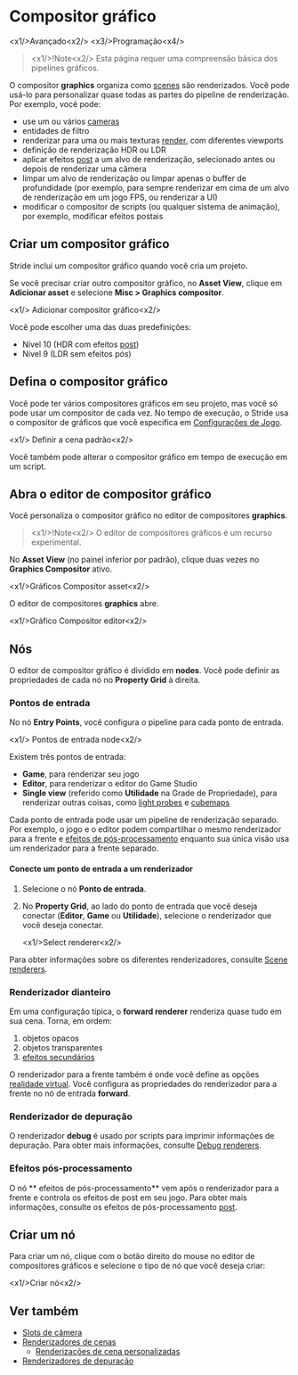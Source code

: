 # Compositor gráfico

<x1\/>Avançado<x2\/>
<x3\/>Programação<x4\/>

> <x1\/>!Note<x2\/>
> Esta página requer uma compreensão básica dos pipelines gráficos.

O compositor **graphics** organiza como [scenes](../../game-studio/scenes.md) são renderizados. Você pode usá-lo para personalizar quase todas as partes do pipeline de renderização. Por exemplo, você pode:

- use um ou vários [cameras](../cameras/index.md)
- entidades de filtro
- renderizar para uma ou mais texturas [render](render-textures.md), com diferentes viewports
- definição de renderização HDR ou LDR
- aplicar efeitos [post](../post-effects/index.md) a um alvo de renderização, selecionado antes ou depois de renderizar uma câmera
- limpar um alvo de renderização ou limpar apenas o buffer de profundidade (por exemplo, para sempre renderizar em cima de um alvo de renderização em um jogo FPS, ou renderizar a UI)
- modificar o compositor de scripts (ou qualquer sistema de animação), por exemplo, modificar efeitos postais

## Criar um compositor gráfico

Stride inclui um compositor gráfico quando você cria um projeto.

Se você precisar criar outro compositor gráfico, no **Asset View**, clique em **Adicionar asset** e selecione **Misc > Graphics compositor**.

<x1\/> Adicionar compositor gráfico<x2\/>

Você pode escolher uma das duas predefinições:

* Nível 10 (HDR com efeitos [post](../post-effects/index.md))
* Nível 9 (LDR sem efeitos pós)

## Defina o compositor gráfico

Você pode ter vários compositores gráficos em seu projeto, mas você só pode usar um compositor de cada vez. No tempo de execução, o Stride usa o compositor de gráficos que você especifica em [Configurações de Jogo](../../game-studio/game-settings.md).

<x1\/> Definir a cena padrão<x2\/>

Você também pode alterar o compositor gráfico em tempo de execução em um script.

## Abra o editor de compositor gráfico

Você personaliza o compositor gráfico no editor de compositores **graphics**.

> <x1\/>!Note<x2\/>
> O editor de compositores gráficos é um recurso experimental.

No **Asset View** (no painel inferior por padrão), clique duas vezes no **Graphics Compositor** ativo.

<x1\/>Gráficos Compositor asset<x2\/>

O editor de compositores **graphics** abre.

<x1\/>Gráfico Compositor editor<x2\/>

## Nós

O editor de compositor gráfico é dividido em **nodes**. Você pode definir as propriedades de cada nó no **Property Grid** à direita.

### Pontos de entrada

No nó **Entry Points**, você configura o pipeline para cada ponto de entrada.

<x1\/> Pontos de entrada node<x2\/>

Existem três pontos de entrada:

* **Game**, para renderizar seu jogo
* **Editor**, para renderizar o editor do Game Studio
* **Single view** (referido como **Utilidade** na Grade de Propriedade), para renderizar outras coisas, como [light probes](../lights-and-shadows/light-probes.md) e [cubemaps](../textures/skyboxes-and-backgrounds.md)

Cada ponto de entrada pode usar um pipeline de renderização separado. Por exemplo, o jogo e o editor podem compartilhar o mesmo renderizador para a frente e [ efeitos de pós-processamento](../post-effects/index.md) enquanto sua única visão usa um renderizador para a frente separado.

#### Conecte um ponto de entrada a um renderizador

1. Selecione o nó **Ponto de entrada**.

2. No **Property Grid**, ao lado do ponto de entrada que você deseja conectar (**Editor**, **Game** ou **Utilidade**), selecione o renderizador que você deseja conectar.

   <x1\/>Select renderer<x2\/>

Para obter informações sobre os diferentes renderizadores, consulte [Scene renderers](scene-renderers.md).

### Renderizador dianteiro

Em uma configuração típica, o **forward renderer** renderiza quase tudo em sua cena. Torna, em ordem:

1. objetos opacos
2. objetos transparentes
3. [efeitos secundários](../post-effects/index.md)

O renderizador para a frente também é onde você define as opções [ realidade virtual](../../virtual-reality/index.md). Você configura as propriedades do renderizador para a frente no nó de entrada **forward**.

### Renderizador de depuração

O renderizador **debug** é usado por scripts para imprimir informações de depuração. Para obter mais informações, consulte [Debug renderers](debug-renderers.md).

### Efeitos pós-processamento

O nó ** efeitos de pós-processamento** vem após o renderizador para a frente e controla os efeitos de post em seu jogo. Para obter mais informações, consulte os efeitos de pós-processamento [post](../post-effects/index.md).

## Criar um nó

Para criar um nó, clique com o botão direito do mouse no editor de compositores gráficos e selecione o tipo de nó que você deseja criar:

<x1\/>Criar nó<x2\/>

## Ver também

* [Slots de câmera](../cameras/camera-slots.md)
* [Renderizadores de cenas](scene-renderers.md)
   * [Renderizações de cena personalizadas](custom-scene-renderers.md)
* [Renderizadores de depuração](debug-renderers.md)